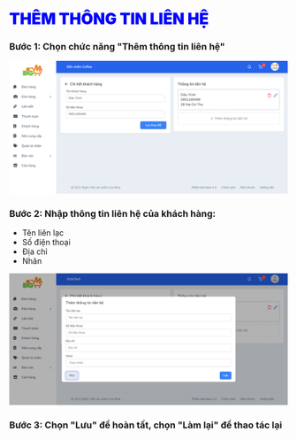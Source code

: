 # <span style= "color: blue; font-weight:900;"> THÊM THÔNG TIN LIÊN HỆ </span>

### **Bước 1: Chọn chức năng "Thêm thông tin liên hệ"**

![](../images/customer/add-contact.png)

### **Bước 2: Nhập thông tin liên hệ của khách hàng:**

- Tên liên lạc
- Số điện thoại
- Địa chỉ
- Nhãn

![](../images/customer/add-contact2.png)


### **Bước 3: Chọn "Lưu" để hoàn tất, chọn "Làm lại" để thao tác lại**